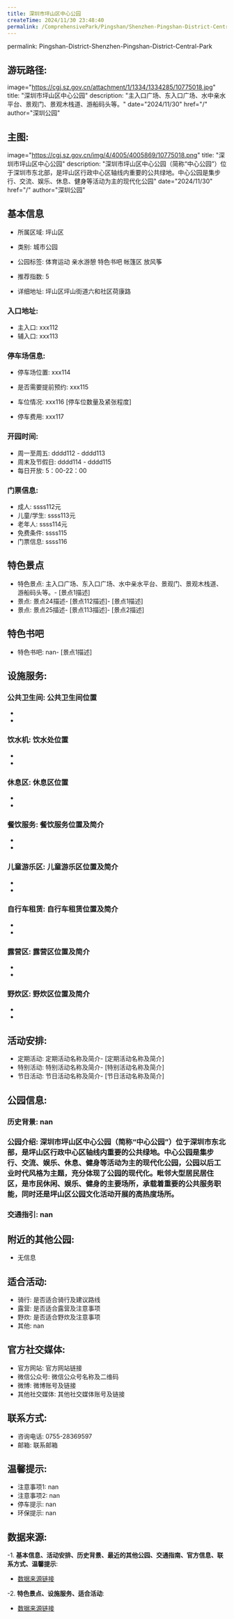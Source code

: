 ```yaml
---
title: 深圳市坪山区中心公园
createTime: 2024/11/30 23:48:40
permalink: /ComprehensivePark/Pingshan/Shenzhen-Pingshan-District-Central-Park/
---
```

permalink: Pingshan-District-Shenzhen-Pingshan-District-Central-Park
## 游玩路径:
image="https://cgj.sz.gov.cn/attachment/1/1334/1334285/10775018.jpg"
title: "深圳市坪山区中心公园"
description: "主入口广场、东入口广场、水中亲水平台、景观门、景观木栈道、游船码头等。"
date="2024/11/30"
href="/"
author="深圳公园"
## 主图:
image="https://cgj.sz.gov.cn/img/4/4005/4005869/10775018.png"
title: "深圳市坪山区中心公园"
description: "深圳市坪山区中心公园（简称“中心公园”）位于深圳市东北部，是坪山区行政中心区轴线内重要的公共绿地。中心公园是集步行、交流、娱乐、休息、健身等活动为主的现代化公园"
date="2024/11/30"
href="/"
author="深圳公园"
## 基本信息

- 所属区域: 坪山区

- 类别: 城市公园

- 公园标签: 体育运动 亲水游憩 特色书吧 帐篷区 放风筝

- 推荐指数: 5

- 详细地址: 坪山区坪山街道六和社区荷康路

### 入口地址:
- 主入口: xxx112
- 辅入口: xxx113
### 停车场信息:
- 停车场位置: xxx114

- 是否需要提前预约: xxx115

- 车位情况: xxx116 [停车位数量及紧张程度]

- 停车费用: xxx117

### 开园时间:
- 周一至周五: dddd112 - dddd113
- 周末及节假日: dddd114 - dddd115
- 每日开放: 5：00-22：00

### 门票信息:
- 成人: ssss112元
- 儿童/学生: ssss113元
- 老年人: ssss114元
- 免费条件: ssss115
- 门票信息: ssss116
## 特色景点
- 特色景点: 主入口广场、东入口广场、水中亲水平台、景观门、景观木栈道、游船码头等。- [景点1描述]
- 景点: 景点24描述- [景点112描述]- [景点1描述]
- 景点: 景点25描述- [景点113描述]- [景点2描述]
## 特色书吧
- 特色书吧: nan- [景点1描述]
## 设施服务:
### 公共卫生间: 公共卫生间位置
- 
- 
### 饮水机: 饮水处位置
- 
- 
### 休息区: 休息区位置
- 
- 
### 餐饮服务: 餐饮服务位置及简介
- 
- 
### 儿童游乐区: 儿童游乐区位置及简介
- 
- 
### 自行车租赁: 自行车租赁位置及简介
- 
- 
### 露营区: 露营区位置及简介
- 
- 
### 野炊区: 野炊区位置及简介

- 
- 
## 活动安排:
- 定期活动: 定期活动名称及简介- [定期活动名称及简介]
- 特别活动: 特别活动名称及简介- [特别活动名称及简介]
- 节日活动: 节日活动名称及简介- [节日活动名称及简介]
## 公园信息:
### 历史背景: nan
### 公园介绍: 深圳市坪山区中心公园（简称“中心公园”）位于深圳市东北部，是坪山区行政中心区轴线内重要的公共绿地。中心公园是集步行、交流、娱乐、休息、健身等活动为主的现代化公园，公园以后工业时代风格为主题，充分体现了公园的现代化。毗邻大型居民居住区，是市民休闲、娱乐、健身的主要场所，承载着重要的公共服务职能，同时还是坪山区公园文化活动开展的高热度场所。
### 交通指引: nan

## 附近的其他公园:
- 无信息

## 适合活动:
- 骑行: 是否适合骑行及建议路线
- 露营: 是否适合露营及注意事项
- 野炊: 是否适合野炊及注意事项
- 其他: nan

## 官方社交媒体:
- 官方网站: 官方网站链接
- 微信公众号: 微信公众号名称及二维码
- 微博: 微博账号及链接
- 其他社交媒体: 其他社交媒体账号及链接

## 联系方式:
- 咨询电话: 0755-28369597
- 邮箱: 联系邮箱

## 温馨提示:
- 注意事项1: nan
- 注意事项2: nan
- 停车提示: nan
- 环保提示: nan

## 数据来源:
-1. **基本信息、活动安排、历史背景、最近的其他公园、交通指南、官方信息、联系方式、温馨提示**:
- [数据来源链接](https://cgj.sz.gov.cn/xsmh/gysz/csgy/content/post_10775018.html)

-2. **特色景点、设施服务、适合活动**:
- [数据来源链接](https://cgj.sz.gov.cn/xsmh/gysz/csgy/content/post_10775018.html)

